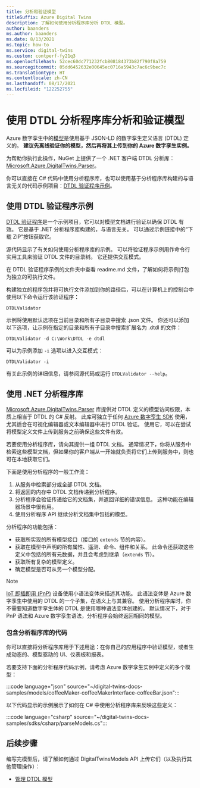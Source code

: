 ```yaml
---
title: 分析和验证模型
titleSuffix: Azure Digital Twins
description: 了解如何使用分析程序库分析 DTDL 模型。
author: baanders
ms.author: baanders
ms.date: 8/13/2021
ms.topic: how-to
ms.service: digital-twins
ms.custom: contperf-fy21q3
ms.openlocfilehash: 52cec60dc771232fcb808184373b82f790f8a759
ms.sourcegitcommit: 05dd6452632e00645ec0716a5943c7ac6c9bec7c
ms.translationtype: HT
ms.contentlocale: zh-CN
ms.lasthandoff: 08/17/2021
ms.locfileid: "122252755"
---
```

# <a name="parse-and-validate-models-with-the-dtdl-parser-library"></a>使用 DTDL 分析程序库分析和验证模型

Azure 数字孪生中的[模型](concepts-models.md)是使用基于 JSON-LD 的数字孪生定义语言 (DTDL) 定义的。 **建议先离线验证你的模型，然后再将其上传到你的 Azure 数字孪生实例。**

为帮助你执行此操作，NuGet 上提供了一个 .NET 客户端 DTDL 分析库：[Microsoft.Azure.DigitalTwins.Parser](https://nuget.org/packages/Microsoft.Azure.DigitalTwins.Parser/)。 

你可以直接在 C# 代码中使用分析程序库，也可以使用基于分析程序库构建的与语言无关的代码示例项目：[DTDL 验证程序示例](/samples/azure-samples/dtdl-validator/dtdl-validator)。

## <a name="use-the-dtdl-validator-sample"></a>使用 DTDL 验证程序示例

[DTDL 验证程序](/samples/azure-samples/dtdl-validator/dtdl-validator)是一个示例项目，它可以对模型文档进行验证以确保 DTDL 有效。 它是基于 .NET 分析程序库构建的，与语言无关。 可以通过示例链接中的“下载 ZIP”按钮获取它。

源代码显示了有关如何使用分析程序库的示例。 可以将验证程序示例用作命令行实用工具来验证 DTDL 文件的目录树。 它还提供交互模式。

在 DTDL 验证程序示例的文件夹中查看 readme.md 文件，了解如何将示例打包为独立的可执行文件。

构建独立的程序包并将可执行文件添加到你的路径后，可以在计算机上的控制台中使用以下命令运行该验证程序：

```cmd/sh
DTDLValidator
```

示例将使用默认选项在当前目录和所有子目录中搜索 .json 文件。 你还可以添加以下选项，让示例在指定的目录和所有子目录中搜索扩展名为 .dtdl 的文件：

```cmd/sh
DTDLValidator -d C:\Work\DTDL -e dtdl 
```

可以为示例添加 `-i` 选项以进入交互模式：

```cmd/sh
DTDLValidator -i
```

有关此示例的详细信息，请参阅源代码或运行 `DTDLValidator --help`。

## <a name="use-the-net-parser-library"></a>使用 .NET 分析程序库 

[Microsoft.Azure.DigitalTwins.Parser](https://nuget.org/packages/Microsoft.Azure.DigitalTwins.Parser/) 库提供对 DTDL 定义的模型访问权限，本质上相当于 DTDL 的 C# 反射。 此库可独立于任何 [Azure 数字孪生 SDK](concepts-apis-sdks.md) 使用，尤其适合在可视化编辑器或文本编辑器中进行 DTDL 验证。 使用它，可以在尝试将模型定义文件上传到服务之前确保这些文件有效。

若要使用分析程序库，请向其提供一组 DTDL 文档。 通常情况下，你将从服务中检索这些模型文档，但如果你的客户端从一开始就负责将它们上传到服务中，则也可在本地获取它们。 

下面是使用分析程序的一般工作流：
1. 从服务中检索部分或全部 DTDL 文档。
2. 将返回的内存中 DTDL 文档传递到分析程序。
3. 分析程序会验证传递给它的文档集，并返回详细的错误信息。 这种功能在编辑器场景中很有用。
4. 使用分析程序 API 继续分析文档集中包括的模型。 

分析程序的功能包括：
* 获取所实现的所有模型接口（接口的 `extends` 节的内容）。
* 获取在模型中声明的所有属性、遥测、命令、组件和关系。 此命令还获取这些定义中包括的所有元数据，并且会考虑到继承（`extends` 节）。
* 获取所有复杂的模型定义。
* 确定模型是否可从另一个模型分配。

> [!NOTE]
> [IoT 即插即用 (PnP)](../iot-develop/overview-iot-plug-and-play.md) 设备使用小语法变体来描述其功能。 此语法变体是 Azure 数字孪生中使用的 DTDL 的一个子集，在语义上与其兼容。 使用分析程序库时，你不需要知道数字孪生体的 DTDL 是使用哪种语法变体创建的。 默认情况下，对于 PnP 语法和 Azure 数字孪生语法，分析程序会始终返回相同的模型。

### <a name="code-with-the-parser-library"></a>包含分析程序库的代码

你可以直接将分析程序库用于下述用途：在你自己的应用程序中验证模型，或者生成动态的、模型驱动的 UI、仪表板和报表。

若要支持下面的分析程序代码示例，请考虑 Azure 数字孪生实例中定义的多个模型：

:::code language="json" source="~/digital-twins-docs-samples/models/coffeeMaker-coffeeMakerInterface-coffeeBar.json":::

以下代码显示的示例展示了如何在 C# 中使用分析程序库来反映这些定义：

:::code language="csharp" source="~/digital-twins-docs-samples/sdks/csharp/parseModels.cs":::

## <a name="next-steps"></a>后续步骤

编写完模型后，请了解如何通过 DigitalTwinsModels API 上传它们（以及执行其他管理操作）：
* [管理 DTDL 模型](how-to-manage-model.md)